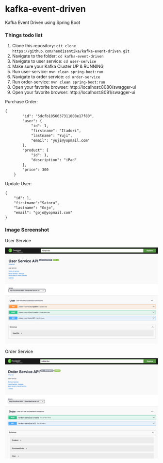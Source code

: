 # kafka-event-driven
Kafka Event Driven using Spring Boot

### Things todo list

1. Clone this repository: `git clone https://github.com/hendisantika/kafka-event-driven.git`
2. Navigate to the folder: `cd kafka-event-driven`
3. Navigate to user service: `cd user-service`
4. Make sure your Kafka Cluster UP & RUNNING
5. Run user-service: `mvn clean spring-boot:run`
6. Navigate to order service: `cd order-service`
7. Run order-service: `mvn clean spring-boot:run`
8. Open your favorite browser: http://localhost:8080/swagger-ui
9. Open your favorite browser: http://localhost:8081/swagger-ui

Purchase Order:

```shell
{
        "id": "5dcfb1056637311008e17f80",
        "user": {
            "id": 1,
            "firstname": "Itadori",
            "lastname": "Yuji",
            "email": "yuji@yopmail.com"
        },
        "product": {
            "id": 1,
            "description": "iPad"
        },
        "price": 300
    }
```

Update User:

```shell
{
    "id": 1,
    "firstname":"Satoru",
    "lastname": "Gojo",
    "email": "gojo@yopmail.com"
}
```

### Image Screenshot

User Service

![User Service](img/user-service.png "User Service")

Order Service

![Order Service](img/order-service.png "Order Service")
